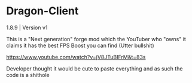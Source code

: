 # Dragon-Client

1.8.9 | Version v1

This is a "Next generation" forge mod which the YouTuber who "owns" it claims it has the best FPS Boost you can find (Utter bullshit) 

https://www.youtube.com/watch?v=jV8JTuBIFrM&t=83s

Developer thought it would be cute to paste everything and as such the code is a shithole
